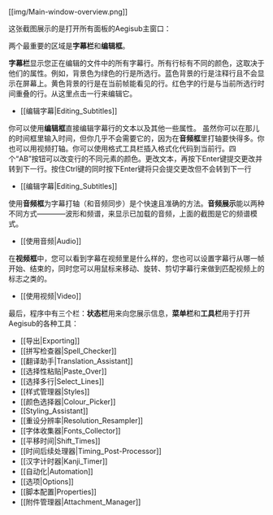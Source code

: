 [[img/Main-window-overview.png]]

这张截图展示的是打开所有面板的Aegisub主窗口：

两个最重要的区域是**字幕栏**和**编辑框**。

**字幕栏**显示您正在编辑的文件中的所有字幕行。所有行标有不同的颜色，这取决于他们的属性。例如，背景色为绿色的行是所选行。蓝色背景的行是注释行且不会显示在屏幕上。黄色背景的行是在当前帧能看见的行。红色字的行是与当前所选行时间重叠的行。从这里点击一行来编辑它。

* [[编辑字幕|Editing_Subtitles]]

<div></div>

你可以使用**编辑框**直接编辑字幕行的文本以及其他一些属性。 虽然你可以在那儿的时间框里输入时间，但你几乎不会需要它的，因为在**音频框**里打轴要快得多。你也可以用视频打轴。你可以使用格式工具栏插入格式化代码到当前行。四个“AB”按钮可以改变行的不同元素的颜色。更改文本，再按下Enter键提交更改并转到下一行。按住Ctrl键的同时按下Enter键将只会提交更改但不会转到下一行

* [[编辑字幕|Editing_Subtitles]]

<div></div>

使用**音频框**为字幕打轴（和音频同步）是个快速且准确的方法。**音频展示**能以两种不同方式————波形和频谱，来显示已加载的音频，上面的截图是它的频谱模式。

* [[使用音频|Audio]]

<div></div>

在**视频框**中，您可以看到字幕在视频里是什么样的，您也可以设置字幕行从哪一帧开始、结束的，同时您可以用鼠标来移动、旋转、剪切字幕行来做到匹配视频上的标志之类的。

* [[使用视频|Video]]

<div></div>

最后，程序中有三个栏：**状态栏**用来向您展示信息，**菜单栏**和**工具栏**用于打开Aegisub的各种工具：

* [[导出|Exporting]]
* [[拼写检查器|Spell_Checker]]
* [[翻译助手|Translation_Assistant]]
* [[选择性粘贴|Paste_Over]]
* [[选择多行|Select_Lines]]
* [[样式管理器|Styles]]
* [[颜色选择器|Colour_Picker]]
* [[Styling_Assistant]]
* [[重设分辨率|Resolution_Resampler]]
* [[字体收集器|Fonts_Collector]]
* [[平移时间|Shift_Times]]
* [[时间后续处理器|Timing_Post-Processor]]
* [[汉字计时器|Kanji_Timer]]
* [[自动化|Automation]]
* [[选项|Options]]
* [[脚本配置|Properties]]
* [[附件管理器|Attachment_Manager]]
<div></div>


